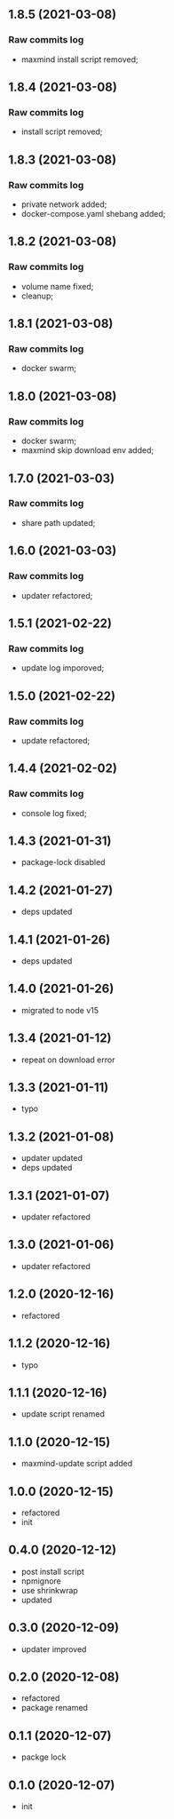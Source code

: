 ## 1.8.5 (2021-03-08)

### Raw commits log

-   maxmind install script removed;

## 1.8.4 (2021-03-08)

### Raw commits log

-   install script removed;

## 1.8.3 (2021-03-08)

### Raw commits log

-   private network added;
-   docker-compose.yaml shebang added;

## 1.8.2 (2021-03-08)

### Raw commits log

-   volume name fixed;
-   cleanup;

## 1.8.1 (2021-03-08)

### Raw commits log

-   docker swarm;

## 1.8.0 (2021-03-08)

### Raw commits log

-   docker swarm;
-   maxmind skip download env added;

## 1.7.0 (2021-03-03)

### Raw commits log

-   share path updated;

## 1.6.0 (2021-03-03)

### Raw commits log

-   updater refactored;

## 1.5.1 (2021-02-22)

### Raw commits log

-   update log imporoved;

## 1.5.0 (2021-02-22)

### Raw commits log

-   update refactored;

## 1.4.4 (2021-02-02)

### Raw commits log

-   console log fixed;

## 1.4.3 (2021-01-31)

-   package-lock disabled

## 1.4.2 (2021-01-27)

-   deps updated

## 1.4.1 (2021-01-26)

-   deps updated

## 1.4.0 (2021-01-26)

-   migrated to node v15

## 1.3.4 (2021-01-12)

-   repeat on download error

## 1.3.3 (2021-01-11)

-   typo

## 1.3.2 (2021-01-08)

-   updater updated
-   deps updated

## 1.3.1 (2021-01-07)

-   updater refactored

## 1.3.0 (2021-01-06)

-   updater refactored

## 1.2.0 (2020-12-16)

-   refactored

## 1.1.2 (2020-12-16)

-   typo

## 1.1.1 (2020-12-16)

-   update script renamed

## 1.1.0 (2020-12-15)

-   maxmind-update script added

## 1.0.0 (2020-12-15)

-   refactored
-   init

## 0.4.0 (2020-12-12)

-   post install script
-   npmignore
-   use shrinkwrap
-   updated

## 0.3.0 (2020-12-09)

-   updater improved

## 0.2.0 (2020-12-08)

-   refactored
-   package renamed

## 0.1.1 (2020-12-07)

-   packge lock

## 0.1.0 (2020-12-07)

-   init
